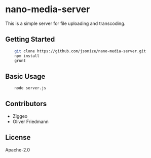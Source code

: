 # nano-media-server

This is a simple server for file uploading and transcoding.


## Getting Started


```bash
	git clone https://github.com/jsonize/nano-media-server.git
	npm install
	grunt
```



## Basic Usage

```bash
	node server.js
```



## Contributors

- Ziggeo
- Oliver Friedmann


## License

Apache-2.0


